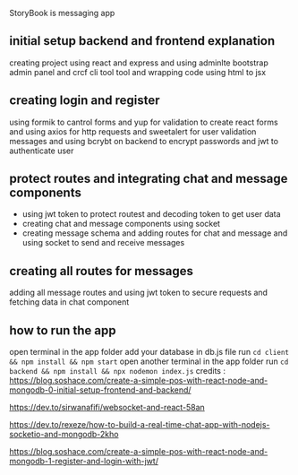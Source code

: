 StoryBook is messaging app

## initial setup backend and frontend explanation
creating project using react and express
and using adminlte bootstrap admin panel and crcf cli tool
tool and wrapping code using html to jsx
## creating login and register
using formik to cantrol forms and yup for validation to create react forms
and using axios for http requests and sweetalert for user validation messages and using bcrybt on backend to encrypt passwords and jwt to authenticate user  
## protect routes and integrating chat and message components
- using jwt token to protect routest and decoding token to get user data
- creating chat and message components using socket
- creating message schema and adding routes for chat and message
and using socket to send and receive messages
## creating all routes  for messages 
adding all message routes and using jwt token to secure requests
and fetching data in chat component
## how to run the app
open terminal in the app folder
add your database in db.js file
run ``cd client && npm install && npm start``
open another terminal in the app folder
run ``cd backend && npm install && npx nodemon index.js``
credits :
https://blog.soshace.com/create-a-simple-pos-with-react-node-and-mongodb-0-initial-setup-frontend-and-backend/

https://dev.to/sirwanafifi/websocket-and-react-58an 

https://dev.to/rexeze/how-to-build-a-real-time-chat-app-with-nodejs-socketio-and-mongodb-2kho

https://blog.soshace.com/create-a-simple-pos-with-react-node-and-mongodb-1-register-and-login-with-jwt/